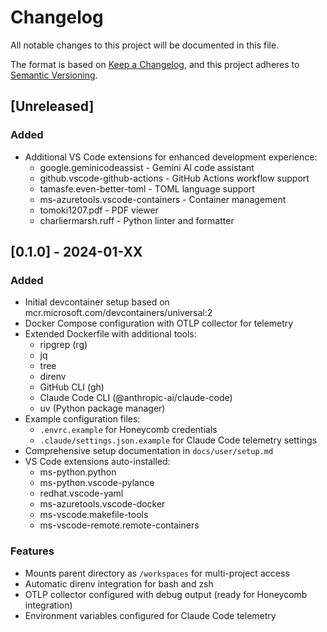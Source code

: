 # Changelog

All notable changes to this project will be documented in this file.

The format is based on [Keep a Changelog](https://keepachangelog.com/en/1.0.0/),
and this project adheres to [Semantic Versioning](https://semver.org/spec/v2.0.0.html).

## [Unreleased]

### Added
- Additional VS Code extensions for enhanced development experience:
  - google.geminicodeassist - Gemini AI code assistant
  - github.vscode-github-actions - GitHub Actions workflow support
  - tamasfe.even-better-toml - TOML language support
  - ms-azuretools.vscode-containers - Container management
  - tomoki1207.pdf - PDF viewer
  - charliermarsh.ruff - Python linter and formatter

## [0.1.0] - 2024-01-XX

### Added
- Initial devcontainer setup based on mcr.microsoft.com/devcontainers/universal:2
- Docker Compose configuration with OTLP collector for telemetry
- Extended Dockerfile with additional tools:
  - ripgrep (rg)
  - jq
  - tree
  - direnv
  - GitHub CLI (gh)
  - Claude Code CLI (@anthropic-ai/claude-code)
  - uv (Python package manager)
- Example configuration files:
  - `.envrc.example` for Honeycomb credentials
  - `.claude/settings.json.example` for Claude Code telemetry settings
- Comprehensive setup documentation in `docs/user/setup.md`
- VS Code extensions auto-installed:
  - ms-python.python
  - ms-python.vscode-pylance
  - redhat.vscode-yaml
  - ms-azuretools.vscode-docker
  - ms-vscode.makefile-tools
  - ms-vscode-remote.remote-containers

### Features
- Mounts parent directory as `/workspaces` for multi-project access
- Automatic direnv integration for bash and zsh
- OTLP collector configured with debug output (ready for Honeycomb integration)
- Environment variables configured for Claude Code telemetry